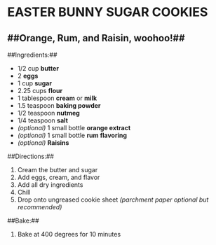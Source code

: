 EASTER BUNNY SUGAR COOKIES
==========================

##Orange, Rum, and Raisin, woohoo!##
------------------------------------------

##Ingredients:##

* 1/2 cup **butter** 
* 2 **eggs**
* 1 cup **sugar**
* 2.25 cups **flour**
* 1 tablespoon **cream** or **milk**
* 1.5 teaspoon **baking powder**
* 1/2 teaspoon **nutmeg**
* 1/4 teaspoon **salt**
* *(optional)* 1 small bottle **orange extract**
* *(optional)* 1 small bottle **rum flavoring**
* *(optional)* **Raisins**

##Directions:##
1. Cream the butter and sugar
2. Add eggs, cream, and flavor
3. Add all dry ingredients
4. Chill
5. Drop onto ungreased cookie sheet *(parchment paper optional but recommended)*

##Bake:##
1. Bake at 400 degrees for 10 minutes
